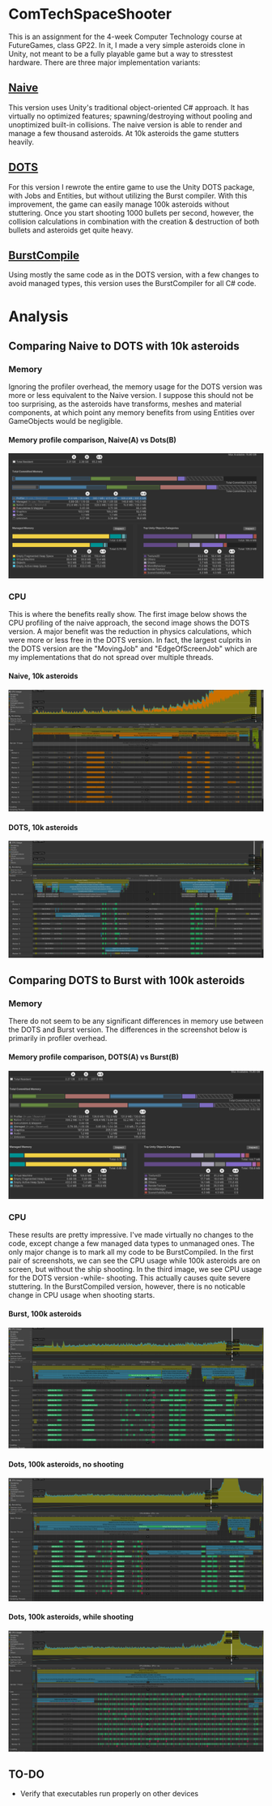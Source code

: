 # ComTechSpaceShooter

This is an assignment for the 4-week Computer Technology course at FutureGames, class GP22.
In it, I made a very simple asteroids clone in Unity, not meant to be a fully playable game but a way to stresstest hardware.
There are three major implementation variants:

## [Naive](https://github.com/AntonHedlundFG/ComTechSpaceShooter/releases/tag/NaiveState)
This version uses Unity's traditional object-oriented C# approach. It has virtually no optimized features; spawning/destroying without pooling and unoptimized built-in collisions.
The naive version is able to render and manage a few thousand asteroids. At 10k asteroids the game stutters heavily.

## [DOTS](https://github.com/AntonHedlundFG/ComTechSpaceShooter/releases/tag/Full-DOTS-Version)
For this version I rewrote the entire game to use the Unity DOTS package, with Jobs and Entities, but without utilizing the Burst compiler. 
With this improvement, the game can easily manage 100k asteroids without stuttering. Once you start shooting 1000 bullets per second, however, the collision calculations in combination with the creation & destruction of both bullets and asteroids get quite heavy.

## [BurstCompile](https://github.com/AntonHedlundFG/ComTechSpaceShooter/releases/tag/BurstCompile-Everything)
Using mostly the same code as in the DOTS version, with a few changes to avoid managed types, this version uses the BurstCompiler for all C# code.

# Analysis

## Comparing Naive to DOTS with 10k asteroids

### Memory
Ignoring the profiler overhead, the memory usage for the DOTS version was more or less equivalent to the Naive version. I suppose this should not be too surprising, as the asteroids have transforms, meshes and material components, at which point any memory benefits from using Entities over GameObjects would be negligible.
#### Memory profile comparison, Naive(A) vs Dots(B)
![MemoryProfiler, Naive(A) vs DOTS(B)](/Screenshots/MemoryComparisons/Naive10kVSDOTS10k.png)

### CPU
This is where the benefits really show. The first image below shows the CPU profiling of the naive approach, the second image shows the DOTS version. A major benefit was the reduction in physics calculations, which were more or less free in the DOTS version. In fact, the largest culprits in the DOTS version are the "MovingJob" and "EdgeOfScreenJob" which are my implementations that do not spread over multiple threads.
#### Naive, 10k asteroids
![Profiler, Naive 10k asteroids](/Screenshots/Profiler/Naive10k.png)
#### DOTS, 10k asteroids
![Profiler, DOTS 10k asteroids](/Screenshots/Profiler/Dots10k.png)

## Comparing DOTS to Burst with 100k asteroids

### Memory
There do not seem to be any significant differences in memory use between the DOTS and Burst version. The differences in the screenshot below is primarily in profiler overhead.
#### Memory profile comparison, DOTS(A) vs Burst(B)
![MemoryProfiler, DOTS(A) vs Burst(B)](/Screenshots/MemoryComparisons/Dots100kVSBurst100k.png)

### CPU
These results are pretty impressive. I've made virtually no changes to the code, except change a few managed data types to unmanaged ones. The only major change is to mark all my code to be BurstCompiled.
In the first pair of screenshots, we can see the CPU usage while 100k asteroids are on screen, but without the ship shooting. In the third image, we see CPU usage for the DOTS version -while- shooting. This actually causes quite severe stuttering. In the BurstCompiled version, however, there is no noticable change in CPU usage when shooting starts. 
#### Burst, 100k asteroids
![Profiler, Burst 100k asteroids](/Screenshots/Profiler/Burst100k.png)
#### Dots, 100k asteroids, no shooting
![Profiler, DOTS 100k asteroids](/Screenshots/Profiler/Dots100k.png)
#### Dots, 100k asteroids, while shooting
![Profiler, DOTS 100k asteroids with shooting](/Screenshots/Profiler/Dots100kshooting.png)

## TO-DO

- Verify that executables run properly on other devices
